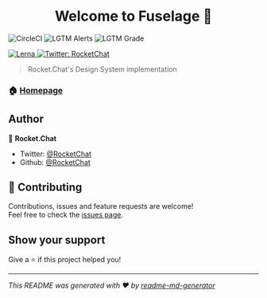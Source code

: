 <h1 align="center">Welcome to Fuselage 👋</h1>

![CircleCI](https://img.shields.io/circleci/build/github/RocketChat/Rocket.Chat.Fuselage/master?style=flat-square)
![LGTM Alerts](https://img.shields.io/lgtm/alerts/github/RocketChat/Rocket.Chat.Fuselage?style=flat-square)
![LGTM Grade](https://img.shields.io/lgtm/grade/javascript/github/RocketChat/Rocket.Chat.Fuselage?style=flat-square)

<p>
  <a href="https://lerna.js.org/">
    <img alt="Lerna" src="https://img.shields.io/badge/maintained%20with-lerna-cc00ff.svg" target="_blank" />
  </a>
  <a href="https://twitter.com/RocketChat">
    <img alt="Twitter: RocketChat" src="https://img.shields.io/twitter/follow/RocketChat.svg?style=social" target="_blank" />
  </a>
</p>

> Rocket.Chat's Design System implementation

### 🏠 [Homepage](https://rocket.chat/Rocket.Chat.Fuselage)

## Author

👤 **Rocket.Chat**

* Twitter: [@RocketChat](https://twitter.com/RocketChat)
* Github: [@RocketChat](https://github.com/RocketChat)

## 🤝 Contributing

Contributions, issues and feature requests are welcome!<br />Feel free to check the [issues page](https://github.com/RocketChat/Rocket.Chat.Fuselage/issues).

## Show your support

Give a ⭐️ if this project helped you!

***
_This README was generated with ❤️ by [readme-md-generator](https://github.com/kefranabg/readme-md-generator)_
